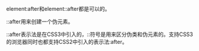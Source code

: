 element:after和element::after都是可以的。

::after用来创建一个伪元素。

::after表示法是在CSS3中引入的，::符号是用来区分伪类和伪元素的。支持CSS3的浏览器同时也都支持CSS2中引入的表示法:after。